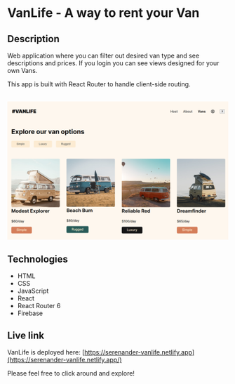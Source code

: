 # VanLife - A way to rent your Van

## Description
Web application where you can filter out desired van type and see descriptions and prices.
If you login you can see views designed for your own Vans.

This app is built with React Router to handle client-side routing.

<br/>
<img src="./vanlife.png" alt="Screenshot of VanLife app." width="600px"/>

## Technologies
- HTML
- CSS
- JavaScript
- React
- React Router 6
- Firebase

## Live link
VanLife is deployed here:
[https://serenander-vanlife.netlify.app](https://serenander-vanlife.netlify.app/)

Please feel free to click around and explore!

